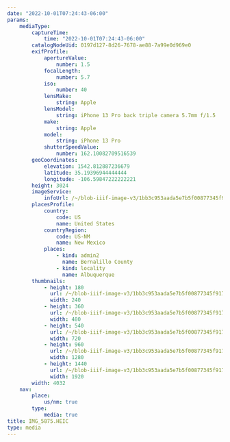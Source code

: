 ```yaml
---
date: "2022-10-01T07:24:43-06:00"
params:
    mediaType:
        captureTime:
            time: "2022-10-01T07:24:43-06:00"
        catalogNodeUid: 0197d127-8d26-7678-ae88-7a99e0d969e0
        exifProfile:
            apertureValue:
                number: 1.5
            focalLength:
                number: 5.7
            iso:
                number: 40
            lensMake:
                string: Apple
            lensModel:
                string: iPhone 13 Pro back triple camera 5.7mm f/1.5
            make:
                string: Apple
            model:
                string: iPhone 13 Pro
            shutterSpeedValue:
                number: 162.10082709516539
        geoCoordinates:
            elevation: 1542.812887236679
            latitude: 35.19396944444444
            longitude: -106.59847222222221
        height: 3024
        imageService:
            infoUrl: /~/blob-iiif-image-v3/1bb3c953aada5e7b5f00877345f917d589a884f06134c82aecc9ee0c27315660/info.json
        placesProfile:
            country:
                code: US
                name: United States
            countryRegion:
                code: US-NM
                name: New Mexico
            places:
                - kind: admin2
                  name: Bernalillo County
                - kind: locality
                  name: Albuquerque
        thumbnails:
            - height: 180
              url: /~/blob-iiif-image-v3/1bb3c953aada5e7b5f00877345f917d589a884f06134c82aecc9ee0c27315660/full/240%2C180/0/default.jpg
              width: 240
            - height: 360
              url: /~/blob-iiif-image-v3/1bb3c953aada5e7b5f00877345f917d589a884f06134c82aecc9ee0c27315660/full/480%2C360/0/default.jpg
              width: 480
            - height: 540
              url: /~/blob-iiif-image-v3/1bb3c953aada5e7b5f00877345f917d589a884f06134c82aecc9ee0c27315660/full/720%2C540/0/default.jpg
              width: 720
            - height: 960
              url: /~/blob-iiif-image-v3/1bb3c953aada5e7b5f00877345f917d589a884f06134c82aecc9ee0c27315660/full/1280%2C960/0/default.jpg
              width: 1280
            - height: 1440
              url: /~/blob-iiif-image-v3/1bb3c953aada5e7b5f00877345f917d589a884f06134c82aecc9ee0c27315660/full/1920%2C1440/0/default.jpg
              width: 1920
        width: 4032
    nav:
        place:
            us/nm: true
        type:
            media: true
title: IMG_5875.HEIC
type: media
---
```

